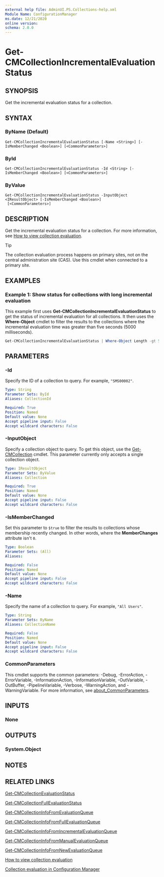 ```yaml
---
external help file: AdminUI.PS.Collections-help.xml
Module Name: ConfigurationManager
ms.date: 12/21/2020
online version:
schema: 2.0.0
---
```


# Get-CMCollectionIncrementalEvaluationStatus

## SYNOPSIS

Get the incremental evaluation status for a collection.

## SYNTAX

### ByName (Default)
```
Get-CMCollectionIncrementalEvaluationStatus [-Name <String>] [-IsMemberChanged <Boolean>] [<CommonParameters>]
```

### ById
```
Get-CMCollectionIncrementalEvaluationStatus -Id <String> [-IsMemberChanged <Boolean>] [<CommonParameters>]
```

### ByValue
```
Get-CMCollectionIncrementalEvaluationStatus -InputObject <IResultObject> [-IsMemberChanged <Boolean>]
 [<CommonParameters>]
```

## DESCRIPTION

Get the incremental evaluation status for a collection. For more information, see [How to view collection evaluation](/mem/configmgr/core/clients/manage/collections/collection-evaluation-view).

> [!TIP]
> The collection evaluation process happens on primary sites, not on the central administration site (CAS). Use this cmdlet when connected to a primary site.

## EXAMPLES

### Example 1: Show status for collections with long incremental evaluation

This example first uses **Get-CMCollectionIncrementalEvaluationStatus** to get the status of incremental evaluation for all collections. It then uses the **Where-Object** cmdlet to filter the results to the collections where the incremental evaluation time was greater than five seconds (5000 milliseconds).

```powershell
Get-CMCollectionIncrementalEvaluationStatus | Where-Object Length -gt 5000
```

## PARAMETERS

### -Id

Specify the ID of a collection to query. For example, `"SMS00002"`.

```yaml
Type: String
Parameter Sets: ById
Aliases: CollectionId

Required: True
Position: Named
Default value: None
Accept pipeline input: False
Accept wildcard characters: False
```

### -InputObject

Specify a collection object to query. To get this object, use the [Get-CMCollection](Get-CMCollection.md) cmdlet. This parameter currently only accepts a single collection object.

```yaml
Type: IResultObject
Parameter Sets: ByValue
Aliases: Collection

Required: True
Position: Named
Default value: None
Accept pipeline input: False
Accept wildcard characters: False
```

### -IsMemberChanged

Set this parameter to `$true` to filter the results to collections whose membership recently changed. In other words, where the **MemberChanges** attribute isn't `0`.

```yaml
Type: Boolean
Parameter Sets: (All)
Aliases:

Required: False
Position: Named
Default value: None
Accept pipeline input: False
Accept wildcard characters: False
```

### -Name

Specify the name of a collection to query. For example, `"All Users"`.

```yaml
Type: String
Parameter Sets: ByName
Aliases: CollectionName

Required: False
Position: Named
Default value: None
Accept pipeline input: False
Accept wildcard characters: False
```

### CommonParameters
This cmdlet supports the common parameters: -Debug, -ErrorAction, -ErrorVariable, -InformationAction, -InformationVariable, -OutVariable, -OutBuffer, -PipelineVariable, -Verbose, -WarningAction, and -WarningVariable. For more information, see [about_CommonParameters](http://go.microsoft.com/fwlink/?LinkID=113216).

## INPUTS

### None

## OUTPUTS

### System.Object

## NOTES

## RELATED LINKS

[Get-CMCollectionEvaluationStatus](Get-CMCollectionEvaluationStatus.md)

[Get-CMCollectionFullEvaluationStatus](Get-CMCollectionFullEvaluationStatus.md)

[Get-CMCollectionInfoFromEvaluationQueue](Get-CMCollectionInfoFromEvaluationQueue.md)

[Get-CMCollectionInfoFromFullEvaluationQueue](Get-CMCollectionInfoFromFullEvaluationQueue.md)

[Get-CMCollectionInfoFromIncrementalEvaluationQueue](Get-CMCollectionInfoFromIncrementalEvaluationQueue.md)

[Get-CMCollectionInfoFromManualEvaluationQueue](Get-CMCollectionInfoFromManualEvaluationQueue.md)

[Get-CMCollectionInfoFromNewEvaluationQueue](Get-CMCollectionInfoFromNewEvaluationQueue.md)

[How to view collection evaluation](/mem/configmgr/core/clients/manage/collections/collection-evaluation-view)

[Collection evaluation in Configuration Manager](/mem/configmgr/core/clients/manage/collections/collection-evaluation)
